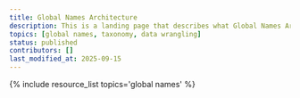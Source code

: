 ```yaml
---
title: Global Names Architecture
description: This is a landing page that describes what Global Names Architecture is and why it is important in the context of paleo data. You can dive deeper via the links to related resources aggregated here.
topics: [global names, taxonomy, data wrangling]
status: published
contributors: []
last_modified_at: 2025-09-15
---
```


{% include resource_list topics='global names' %}
